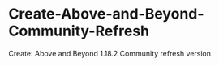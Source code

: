 # Create-Above-and-Beyond-Community-Refresh
Create: Above and Beyond 1.18.2 Community refresh version
